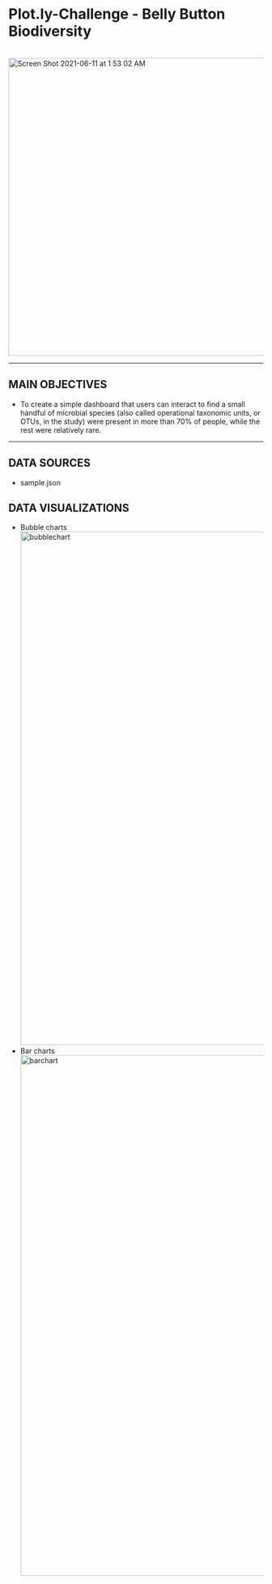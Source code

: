 # Plot.ly-Challenge - Belly Button Biodiversity

<br>

<img width="588" alt="Screen Shot 2021-06-11 at 1 53 02 AM" src="https://user-images.githubusercontent.com/74644774/121660741-5fe97400-ca58-11eb-9cfa-97b42ed1167a.png">

<hr>

## MAIN OBJECTIVES
<ul>
    <li>To create a simple dashboard that users can interact to find a small handful of microbial species (also called operational taxonomic units, or OTUs, in the study) were present in more than 70% of people, while the rest were relatively rare.</li>

</ul>
<hr>

## DATA SOURCES
<ul>
    <li>sample.json</li>

</ul>

## DATA VISUALIZATIONS
<ul>
    <li>Bubble charts <img width="1014" alt="bubblechart" src="https://user-images.githubusercontent.com/74644774/121661007-9de69800-ca58-11eb-8146-6c178676923a.png"></li>
    <li>Bar charts <img width="1028" alt="barchart" src="https://user-images.githubusercontent.com/74644774/121660917-86a7aa80-ca58-11eb-8dbe-52b586ac6a76.png"> </li>
</ul>


